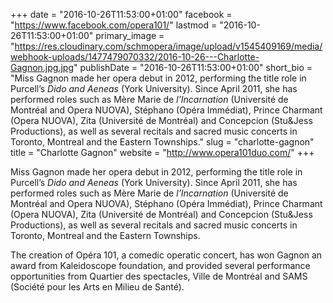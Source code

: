 +++
date = "2016-10-26T11:53:00+01:00"
facebook = "https://www.facebook.com/opera101/"
lastmod = "2016-10-26T11:53:00+01:00"
primary_image = "https://res.cloudinary.com/schmopera/image/upload/v1545409169/media/webhook-uploads/1477479070332/2016-10-26---Charlotte-Gagnon.jpg.jpg"
publishDate = "2016-10-26T11:53:00+01:00"
short_bio = "Miss Gagnon made her opera debut in 2012, performing the title role in Purcell’s *Dido and Aeneas* (York University).  Since April 2011, she has performed roles such as Mère Marie de *l’Incarnation* (Université de Montréal and Opera NUOVA), Stéphano (Opéra Immédiat), Prince Charmant (Opera NUOVA), Zita (Université de Montréal) and Concepcion (Stu&amp;Jess Productions), as well as several recitals and sacred music concerts in Toronto, Montreal and the Eastern Townships."
slug = "charlotte-gagnon"
title = "Charlotte Gagnon"
website = "http://www.opera101duo.com/"
+++

Miss Gagnon made her opera debut in 2012, performing the title role in Purcell’s *Dido and Aeneas* (York University).  Since April 2011, she has performed roles such as Mère Marie de *l’Incarnation* (Université de Montréal and Opera NUOVA), Stéphano (Opéra Immédiat), Prince Charmant (Opera NUOVA), Zita (Université de Montréal) and Concepcion (Stu&Jess Productions), as well as several recitals and sacred music concerts in Toronto, Montreal and the Eastern Townships.

The creation of Opéra 101, a comedic operatic concert, has won Gagnon an award from Kaleidoscope foundation, and provided several performance opportunities from Quartier des spectacles, Ville de Montréal and SAMS (Société pour les Arts en Milieu de Santé).
